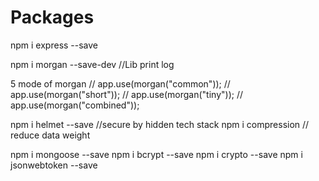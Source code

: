 # Packages

npm i express --save

npm i morgan --save-dev //Lib print log

5 mode of morgan
// app.use(morgan("common"));
// app.use(morgan("short"));
// app.use(morgan("tiny"));
// app.use(morgan("combined"));

npm i helmet --save //secure by hidden tech stack
npm i compression // reduce data weight

npm i mongoose --save
npm i bcrypt --save
npm i crypto --save
npm i jsonwebtoken --save
